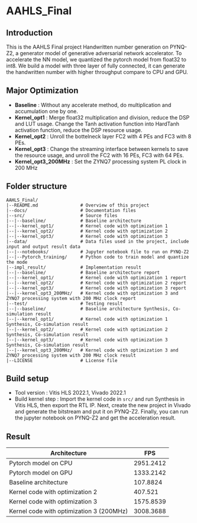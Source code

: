 # AAHLS_Final

## Introduction
This is the AAHLS Final project Handwritten number generation on PYNQ-Z2, a generator model of generative adversarial network accelerator.
To accelerate the NN model, we quantized the pytorch model from float32 to int8. We build a model with three layer of fully connected, it
can generate the handwritten number with higher throughput compare to CPU and GPU.

## Major Optimization
+ **Baseline** : Without any accelerate method, do multiplication and accumulation one by one.
+ **Kernel_opt1** : Merge float32 multiplication and division, reduce the DSP and LUT usage. Change the Tanh activation function into HardTanh 
activation function, reduce the DSP resource usage.
+ **Kernel_opt2** : Unroll the bottelneck layer FC2 with 4 PEs and FC3 with 8 PEs.
+ **Kernel_opt3** : Change the streaming interface between kernels to save the resource usage, and unroll the FC2 with 16 PEs, FC3 with 64 PEs.
+ **Kernel_opt3_200MHz** : Set the ZYNQ7 processing system PL clock in 200 MHz

## Folder structure
```
AAHLS_Final/
|--README.md                # Overview of this project
|--docs/                    # Documentation files
|--src/                     # Source files
|--|--baseline/             # Baseline architecture
|--|--kernel_opt1/          # Kernel code with optimization 1
|--|--kernel_opt2/          # Kernel code with optimization 2
|--|--kernel_opt3/          # Kernel code with optimization 3
|--data/                    # Data files used in the project, include input and output result data
|--|--notebooks/            # Jupyter notebook file to run on PYNQ-Z2
|--|--Pytorch_training/     # Python code to train model and quantize the mode
|--impl_result/             # Implementation result
|--|--baseline/             # Baseline architecture report
|--|--kernel_opt1/          # Kernel code with optimization 1 report
|--|--kernel_opt2/          # Kernel code with optimization 2 report
|--|--kernel_opt3/          # Kernel code with optimization 3 report
|--|--kernel_opt3_200MHz/   # Kernel code with optimization 3 and ZYNQ7 processing system with 200 MHz clock report
|--test/                    # Testing result
|--|--baseline/             # Baseline architecture Synthesis, Co-simulation result
|--|--kernel_opt1/          # Kernel code with optimization 1 Synthesis, Co-simulation result
|--|--kernel_opt2/          # Kernel code with optimization 2 Synthesis, Co-simulation result
|--|--kernel_opt3/          # Kernel code with optimization 3 Synthesis, Co-simulation result
|--|--kernel_opt3_200MHz/   # Kernel code with optimization 3 and ZYNQ7 processing system with 200 MHz clock result
|--LICENSE                  # License file
```

## Build setup
+ Tool version : Vitis HLS 2022.1, Vivado 2022.1
+ Build kernel step : Import the kernel code in ```src/``` and run Synthesis in Vitis HLS, then export the RTL IP. Next, create the new project in Vivado and generate
the bitstream and put it on PYNQ-Z2. Finally, you can run the jupyter notebook on PYNQ-Z2 and get the acceleration result.

## Result

|Architecture|FPS|
|---|---|
|Pytorch model on CPU | 2951.2412 |
|Pytorch model on GPU | 1333.2142 |
|Baseline architecture | 107.8824 |
|Kernel code with optimization 2| 407.521 |
|Kernel code with optimization 3| 1575.8539 |
|Kernel code with optimization 3 (200MHz)| 3008.3688 |
